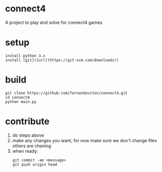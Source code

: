 # connect4
A project to play and solve for connect4 games

# setup
```
install python 3.x
install [git]([url](https://git-scm.com/downloads))
```

# build
```
git clone https://github.com/fernandoviton/connect4.git
cd connect4
python main.py
```

# contribute
1. do steps above
2. make any changes you want, for now make sure we don't change files others are chaning
3. when ready:
   ```
   git commit -am <message>
   git push origin head
   ```
